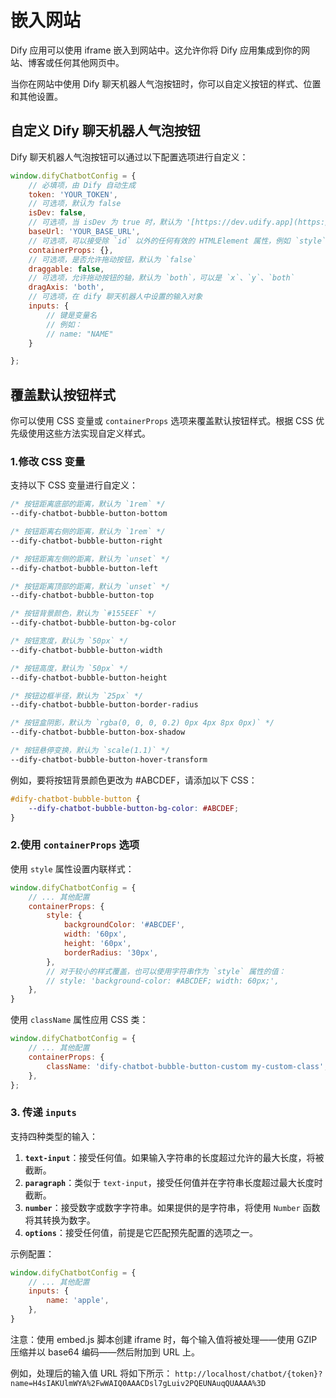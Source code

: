 # 嵌入网站

Dify 应用可以使用 iframe 嵌入到网站中。这允许你将 Dify 应用集成到你的网站、博客或任何其他网页中。

当你在网站中使用 Dify 聊天机器人气泡按钮时，你可以自定义按钮的样式、位置和其他设置。

## 自定义 Dify 聊天机器人气泡按钮

Dify 聊天机器人气泡按钮可以通过以下配置选项进行自定义：

```javascript
window.difyChatbotConfig = {
    // 必填项，由 Dify 自动生成
    token: 'YOUR_TOKEN',
    // 可选项，默认为 false
    isDev: false,
    // 可选项，当 isDev 为 true 时，默认为 '[https://dev.udify.app](https://dev.udify.app)'，否则默认为 '[https://udify.app](https://udify.app)'
    baseUrl: 'YOUR_BASE_URL',
    // 可选项，可以接受除 `id` 以外的任何有效的 HTMLElement 属性，例如 `style`、`className` 等
    containerProps: {},
    // 可选项，是否允许拖动按钮，默认为 `false`
    draggable: false,
    // 可选项，允许拖动按钮的轴，默认为 `both`，可以是 `x`、`y`、`both`
    dragAxis: 'both',
    // 可选项，在 dify 聊天机器人中设置的输入对象
    inputs: {
        // 键是变量名
        // 例如：
        // name: "NAME"
    }

};
```

## 覆盖默认按钮样式

你可以使用 CSS 变量或 `containerProps` 选项来覆盖默认按钮样式。根据 CSS 优先级使用这些方法实现自定义样式。

### 1.修改 CSS 变量

支持以下 CSS 变量进行自定义：

```css
/* 按钮距离底部的距离，默认为 `1rem` */
--dify-chatbot-bubble-button-bottom

/* 按钮距离右侧的距离，默认为 `1rem` */
--dify-chatbot-bubble-button-right

/* 按钮距离左侧的距离，默认为 `unset` */
--dify-chatbot-bubble-button-left

/* 按钮距离顶部的距离，默认为 `unset` */
--dify-chatbot-bubble-button-top

/* 按钮背景颜色，默认为 `#155EEF` */
--dify-chatbot-bubble-button-bg-color

/* 按钮宽度，默认为 `50px` */
--dify-chatbot-bubble-button-width

/* 按钮高度，默认为 `50px` */
--dify-chatbot-bubble-button-height

/* 按钮边框半径，默认为 `25px` */
--dify-chatbot-bubble-button-border-radius

/* 按钮盒阴影，默认为 `rgba(0, 0, 0, 0.2) 0px 4px 8px 0px)` */
--dify-chatbot-bubble-button-box-shadow

/* 按钮悬停变换，默认为 `scale(1.1)` */
--dify-chatbot-bubble-button-hover-transform
```

例如，要将按钮背景颜色更改为 #ABCDEF，请添加以下 CSS：

```css
#dify-chatbot-bubble-button {
    --dify-chatbot-bubble-button-bg-color: #ABCDEF;
}
```

### 2.使用 `containerProps` 选项

使用 `style` 属性设置内联样式：

```javascript
window.difyChatbotConfig = {
    // ... 其他配置
    containerProps: {
        style: {
            backgroundColor: '#ABCDEF',
            width: '60px',
            height: '60px',
            borderRadius: '30px',
        },
        // 对于较小的样式覆盖，也可以使用字符串作为 `style` 属性的值：
        // style: 'background-color: #ABCDEF; width: 60px;',
    },
}
```

使用 `className` 属性应用 CSS 类：

```javascript
window.difyChatbotConfig = {
    // ... 其他配置
    containerProps: {
        className: 'dify-chatbot-bubble-button-custom my-custom-class',
    },
};
```

### 3. 传递 `inputs`

支持四种类型的输入：

1. **`text-input`**：接受任何值。如果输入字符串的长度超过允许的最大长度，将被截断。
2. **`paragraph`**：类似于 `text-input`，接受任何值并在字符串长度超过最大长度时截断。
3. **`number`**：接受数字或数字字符串。如果提供的是字符串，将使用 `Number` 函数将其转换为数字。
4. **`options`**：接受任何值，前提是它匹配预先配置的选项之一。

示例配置：

```javascript
window.difyChatbotConfig = {
    // ... 其他配置
    inputs: {
        name: 'apple',
    },
}
```

注意：使用 embed.js 脚本创建 iframe 时，每个输入值将被处理——使用 GZIP 压缩并以 base64 编码——然后附加到 URL 上。

例如，处理后的输入值 URL 将如下所示：
`http://localhost/chatbot/{token}?name=H4sIAKUlmWYA%2FwWAIQ0AAACDsl7gLuiv2PQEUNAuqQUAAAA%3D`